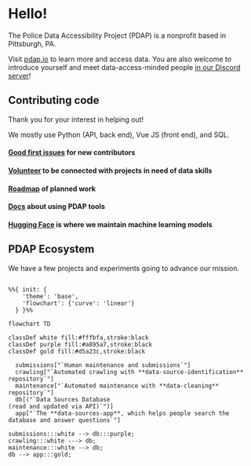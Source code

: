 # Hello!
The Police Data Accessibility Project (PDAP) is a nonprofit based in Pittsburgh, PA. 

Visit [pdap.io](https://pdap.io) to learn more and access data. You are also welcome to introduce yourself and meet data-access-minded people [in our Discord server](https://discord.gg/wMqex8nKZJ)!

## Contributing code
Thank you for your interest in helping out!

We mostly use Python (API, back end), Vue JS (front end), and SQL.

#### [Good first issues](https://github.com/orgs/Police-Data-Accessibility-Project/projects/25/views/1) for new contributors
#### [Volunteer](https://airtable.com/appcYa6x4nS7W8IR3/shrk9c5sBsBr3cdJJ) to be connected with projects in need of data skills
#### [Roadmap](https://github.com/orgs/Police-Data-Accessibility-Project/projects/21/views/2) of planned work
#### [Docs](https://pdap.io) about using PDAP tools
#### [Hugging Face](https://huggingface.co/PDAP) is where we maintain machine learning models

## PDAP Ecosystem
We have a few projects and experiments going to advance our mission.

```mermaid %% Here's a guide to mermaid syntax: https://mermaid.js.org/syntax/flowchart.html

%%{ init: {
    'theme': 'base',
    'flowchart': {'curve': 'linear'}
  } }%%

flowchart TD

classDef white fill:#fffbfa,stroke:black
classDef purple fill:#a895a7,stroke:black
classDef gold fill:#d5a23c,stroke:black

  submissions["`Human maintenance and submissions`"]
  crawling["`Automated crawling with **data-source-identification** repository`"]
  maintenance["`Automated maintenance with **data-cleaning** repository`"]
  db[("`Data Sources Database
(read and updated via API)`")]
  app["`The **data-sources-app**, which helps people search the database and answer questions`"]

submissions:::white --> db:::purple;
crawling:::white ---> db;
maintenance:::white --> db;
db --> app:::gold;
```
